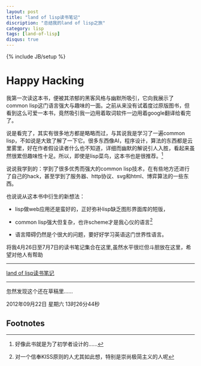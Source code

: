 ```yaml
---
layout: post
title: "land of lisp读书笔记"
discription: "总结我的land of lisp之旅"
category: lisp
tags: [land-of-lisp]
disqus: true
---
```

{% include JB/setup %}

# Happy Hacking

我第一次读这本书，便被其浓郁的黑客风格与幽默所吸引，它向我展示了common lisp这门语言强大与趣味的一面。之前从来没有试着度过原版图书，但看到这么可爱一本书，竟然吸引我一边用着取词软件一边用着google翻译给看完了。

说是看完了，其实有很多地方都是略略而过，与其说我是学习了一遍common lisp，不如说是大致了解了一下它。很多东西像AI，程序设计，算法的东西都是云里雾里，好在作者假设读者什么也不知道，详细而幽默的解说引人入胜，看起来虽然很累但趣味性十足。所以，即使是lisp菜鸟，这本书也是很推荐。[^1]

说说我学到的：学到了很多优秀而强大的common lisp技术，在有些地方还进行了自己的hack，甚至学到了服务器、http协议、svg和html、博弈算法的一些东西。

也说说从这本书中衍生的新想法：

- lisp做web应用还是蛮好的，正好弥补lisp缺乏图形界面库的短版，

- common lisp强大但复杂，也许scheme才是我心仪的语言[^2]

- 语言障碍仍然是个很大的问题，要好好学习英语这门世界性语言。

将我4月26日至7月7日的读书笔记集合在这里,虽然水平很烂但斗胆放在这里，希望对他人有帮助

---

[land of lisp读书笔记](http://reverland.org/tags.html#land-of-lisp-ref)

---

忽然发现这个还在草稿里……

2012年09月22日 星期六 13时26分44秒

## Footnotes

[^1]: 好像此书就是为了初学者设计的……
[^2]: 对一个信奉KISS原则的人尤其如此想，特别是崇尚极简主义的人呢
